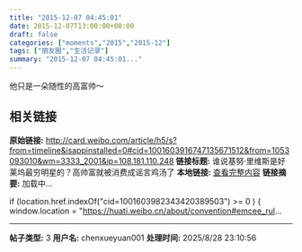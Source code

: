 ```yaml
---
title: "2015-12-07 04:45:01"
date: 2015-12-07T13:00:00+08:00
draft: false
categories: ["moments","2015","2015-12"]
tags: ["朋友圈","生活记录"]
summary: "2015-12-07 04:45:01..."
---
```


他只是一朵随性的高富帅～

## 相关链接

**原始链接:** http://card.weibo.com/article/h5/s?from=timeline&isappinstalled=0#cid=1001603916747135671512&from=1053093010&wm=3333_2001&ip=108.181.110.248
**链接标题:** 谁说基努·里维斯是好莱坞最穷明星的？高帅富就被消费成谣言鸡汤了
**本地链接:** [查看完整内容](/link_content/2015/12/2015-12-07-3/link_content/)
**链接摘要:** 加载中...
    
    
    
    
    
    
    
    


	
	
	
	
	




if (location.href.indexOf("cid=1001603982343420389503") >= 0 ) {
    window.location = "https://huati.weibo.cn/about/convention#emcee_rul...

---

**帖子类型:** 3
**用户名:** chenxueyuan001
**处理时间:** 2025/8/28 23:10:56